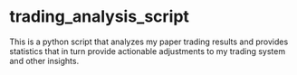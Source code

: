 # trading_analysis_script
This is a python script that analyzes my paper trading results and provides statistics that in turn provide actionable adjustments to my trading system and other insights.
